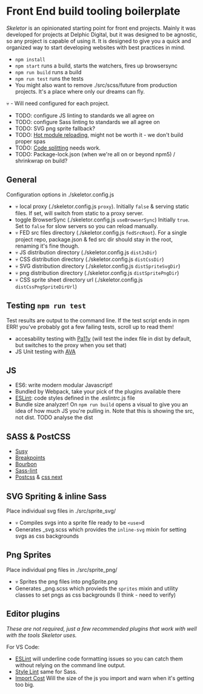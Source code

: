 # Front End build tooling boilerplate 

_Skeletor_ is an opinionated starting point for front end projects. Mainly it was developed for projects at Delphic Digital, but it was designed to be agnostic, so any project is capable of using it. It is designed to give you a quick and organized way to start developing websites with best practices in mind.

 - `npm install`
 - `npm start` runs a build, starts the watchers, fires up browsersync
 - `npm run build` runs a build
 - `npm run test` runs the tests
 - You might also want to remove ./src/scss/future from production projects. It's a place where only our dreams can fly.

💀 - Will need configured for each project.

 - TODO: configure JS linting to standards we all agree on
 - TODO: configure Sass linting to standards we all agree on
 - TODO: SVG png sprite fallback?
 - TODO: [Hot module reloading](https://css-tricks.com/combine-webpack-gulp-4/), might not be worth it - we don't build proper spas
 - TODO: [Code splitting](https://webpack.js.org/plugins/commons-chunk-plugin/) needs work.
 - TODO: Package-lock.json (when we're all on or beyond npm5) / shrinkwrap on build?

## General

Configuration options in ./skeletor.config.js

 - 💀 local proxy (./skeletor.config.js `proxy`). Initially `false` & serving static files. If set, will switch from static to a proxy server.
 - toggle BrowserSync (./skeletor.config.js `useBrowserSync`) Initially `true`. Set to `false` for slow servers so you can reload manually.
 - 💀 FED src files directory (./skeletor.config.js `fedSrcRoot`). For a single project repo, package.json & fed src dir should stay in the root, renaming it's fine though.
 - 💀 JS distribution directory (./skeletor.config.js `distJsDir`)
 - 💀 CSS distribution directory (./skeletor.config.js `distCssDir`)
 - 💀 SVG distribution directory (./skeletor.config.js `distSpriteSvgDir`)
 - 💀 png distribution directory (./skeletor.config.js `distSpritePngDir`)
 - 💀 CSS sprite sheet directory url (./skeletor.config.js `distCssPngSpriteDirUrl`) 

## Testing `npm run test`

Test results are output to the command line. If the test script ends in npm ERR! you've probably got a few failing tests, scroll up to read them!

 - accesability testing with [Pa11y](http://pa11y.org/) (will test the index file in dist by default, but switches to the proxy when you set that)
 - JS Unit testing with [AVA](https://github.com/avajs/ava)

## JS

 - ES6: write modern modular Javascript!
 - Bundled by Webpack, take your pick of the plugins available there
 - [ESLint](https://eslint.org/): code styles defined in the .eslintrc.js file
 - Bundle size analyzer! On `npm run build` opens a visual to give you an idea of how much JS you're pulling in. Note that this is showing the src, not dist. TODO analyse the dist

## SASS & PostCSS

 - [Susy](http://oddbird.net/susy/)
 - [Breakpoints](http://breakpoint-sass.com/)
 - [Bourbon](http://bourbon.io/)
 - [Sass-lint](https://github.com/sasstools/sass-lint)
 - [Postcss](http://postcss.org/) & [css next](http://cssnext.io/features/)

## SVG Spriting & inline Sass

Place individual svg files in ./src/sprite_svg/

 - 💀 Compiles svgs into a sprite file ready to be `<use>`d
 - Generates _svg.scss which provides the `inline-svg` mixin for setting svgs as css backgrounds

## Png Sprites

Place individual png files in ./src/sprite_png/

 - 💀 Sprites the png files into pngSprite.png
 - Generates _png.scss which provieds the `sprites` mixin and utility classes to set pngs as css backgrounds (I think - need to verify)

## Editor plugins

_These are not required, just a few recommended plugins that work with well with the tools Skeletor uses._

For VS Code:

 - [ESLint](https://marketplace.visualstudio.com/items?itemName=dbaeumer.vscode-eslint) will underline code formatting issues so you can catch them without relying on the command line output.
 - [Style Lint](https://marketplace.visualstudio.com/items?itemName=shinnn.stylelint) same for Sass.
 - [Import Cost](https://marketplace.visualstudio.com/items?itemName=wix.vscode-import-cost) Will the size of the js you import and warn when it's getting too big.